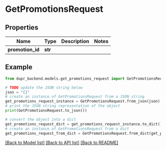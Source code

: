 # GetPromotionsRequest


## Properties

Name | Type | Description | Notes
------------ | ------------- | ------------- | -------------
**promotion_id** | **str** |  | 

## Example

```python
from dupr_backend.models.get_promotions_request import GetPromotionsRequest

# TODO update the JSON string below
json = "{}"
# create an instance of GetPromotionsRequest from a JSON string
get_promotions_request_instance = GetPromotionsRequest.from_json(json)
# print the JSON string representation of the object
print(GetPromotionsRequest.to_json())

# convert the object into a dict
get_promotions_request_dict = get_promotions_request_instance.to_dict()
# create an instance of GetPromotionsRequest from a dict
get_promotions_request_from_dict = GetPromotionsRequest.from_dict(get_promotions_request_dict)
```
[[Back to Model list]](../README.md#documentation-for-models) [[Back to API list]](../README.md#documentation-for-api-endpoints) [[Back to README]](../README.md)


